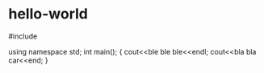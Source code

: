 # hello-world
#include <iostream>
  
using namespace std;
int main();
{
cout<<ble ble ble<<endl;
cout<<bla bla car<<end;
}
